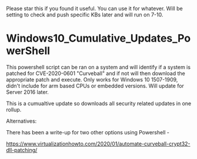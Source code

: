 Please star this if you found it useful. You can use it for whatever.  Will be setting to check and push specific KBs later and will run on 7-10.  

# Windows10_Cumulative_Updates_PowerShell
This powershell script can be ran on a system and will identify if a system is patched for CVE-2020-0601 "Curveball" and if not will then download the appropriate patch and execute.  Only works for Windows 10 1507-1909, didn't include for arm based CPUs or embedded versions.  Will update for Server 2016 later. 

This is a cumualtive update so downloads all security related updates in one rollup.


Alternatives:

There has been a write-up for two other options using Powershell -

https://www.virtualizationhowto.com/2020/01/automate-curveball-crypt32-dll-patching/

